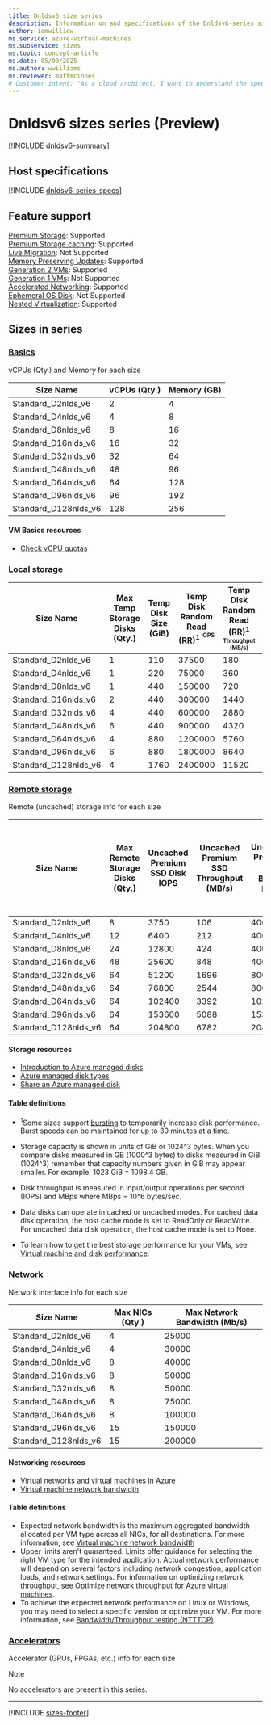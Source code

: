 ```yaml
---
title: Dnldsv6 size series
description: Information on and specifications of the Dnldsv6-series sizes
author: iamwilliew
ms.service: azure-virtual-machines
ms.subservice: sizes
ms.topic: concept-article
ms.date: 05/08/2025
ms.author: wwilliams
ms.reviewer: mattmcinnes
# Customer intent: "As a cloud architect, I want to understand the specifications and support features of the Dnldsv6 virtual machine sizes, so that I can select the appropriate VM type for my applications based on performance and capacity requirements."
---
```


# Dnldsv6 sizes series (Preview)

[!INCLUDE [dnldsv6-summary](./includes/dnldsv6-series-summary.md)]

## Host specifications
[!INCLUDE [dnldsv6-series-specs](./includes/dnldsv6-series-specs.md)]

## Feature support
[Premium Storage](../../premium-storage-performance.md): Supported <br>[Premium Storage caching](../../premium-storage-performance.md): Supported <br>[Live Migration](../../maintenance-and-updates.md): Not Supported <br>[Memory Preserving Updates](../../maintenance-and-updates.md): Supported <br>[Generation 2 VMs](../../generation-2.md): Supported <br>[Generation 1 VMs](../../generation-2.md): Not Supported <br>[Accelerated Networking](/azure/virtual-network/create-vm-accelerated-networking-cli): Supported <br>[Ephemeral OS Disk](../../ephemeral-os-disks.md): Not Supported <br>[Nested Virtualization](/virtualization/hyper-v-on-windows/user-guide/nested-virtualization): Supported <br>

## Sizes in series

### [Basics](#tab/sizebasic)

vCPUs (Qty.) and Memory for each size

| Size Name | vCPUs (Qty.) | Memory (GB) |
| --- | --- | --- |
| Standard_D2nlds_v6    | 2    | 4    |
| Standard_D4nlds_v6    | 4    | 8    |
| Standard_D8nlds_v6    | 8    | 16   |
| Standard_D16nlds_v6   | 16   | 32   |
| Standard_D32nlds_v6   | 32   | 64   |
| Standard_D48nlds_v6   | 48   | 96   |
| Standard_D64nlds_v6   | 64   | 128  |
| Standard_D96nlds_v6   | 96   | 192  |
| Standard_D128nlds_v6  | 128  | 256  |


#### VM Basics resources
- [Check vCPU quotas](../../../virtual-machines/quotas.md)

### [Local storage](#tab/sizestoragelocal)

| Size Name | Max Temp Storage Disks (Qty.) | Temp Disk Size (GiB) | Temp Disk Random Read (RR)<sup>1<sup> IOPS | Temp Disk Random Read (RR)<sup>1<sup> Throughput (MB/s) | Temp Disk Random Write (RW)<sup>1<sup> IOPS | Temp Disk Random Write (RW)<sup>1<sup> Throughput (MB/s)
|--- | --- | --- | --- | --- | --- | --- |
| Standard_D2nlds_v6    | 1  | 110   | 37500    | 180    | 15000   | 90    |
| Standard_D4nlds_v6    | 1  | 220   | 75000    | 360    | 30000   | 180   |
| Standard_D8nlds_v6    | 1  | 440   | 150000   | 720    | 60000   | 360   |
| Standard_D16nlds_v6   | 2  | 440   | 300000   | 1440   | 120000  | 720   |
| Standard_D32nlds_v6   | 4  | 440   | 600000   | 2880   | 240000  | 1440  |
| Standard_D48nlds_v6   | 6  | 440   | 900000   | 4320   | 360000  | 2160  |
| Standard_D64nlds_v6   | 4  | 880   | 1200000  | 5760   | 480000  | 2880  |
| Standard_D96nlds_v6   | 6  | 880   | 1800000  | 8640   | 720000  | 4320  |
| Standard_D128nlds_v6  | 4  | 1760  | 2400000  | 11520  | 960000  | 5760  |

### [Remote storage](#tab/sizestorageremote)

Remote (uncached) storage info for each size

| Size Name | Max Remote Storage Disks (Qty.) | Uncached Premium SSD Disk IOPS | Uncached Premium SSD Throughput (MB/s) | Uncached Premium SSD Burst<sup>1</sup> IOPS | Uncached Premium Uncached Premium SSD Burst<sup>1</sup> Throughput (MB/s) | Uncached Ultra Disk and Premium SSD v2 IOPS | Uncached Ultra Disk and Premium SSD v2 Throughput (MB/s) | Uncached Burst<sup>1</sup> Ultra Disk and Premium SSD v2 IOPS | Uncached Burst<sup>1</sup> Ultra Disk and Premium SSD v2 Disk Throughput (MB/s)
| --- | --- | --- | --- | --- | --- | --- | --- | --- | --- |
| Standard_D2nlds_v6    | 8   | 3750    | 106   | 40000   | 1250  | 4167    | 124   | 44444   | 1463  |
| Standard_D4nlds_v6    | 12  | 6400    | 212   | 40000   | 1250  | 8333    | 248   | 52083   | 1463  |
| Standard_D8nlds_v6    | 24  | 12800   | 424   | 40000   | 1250  | 16667   | 496   | 52083   | 1463  |
| Standard_D16nlds_v6   | 48  | 25600   | 848   | 40000   | 1250  | 33333   | 992   | 52083   | 1463  |
| Standard_D32nlds_v6   | 64  | 51200   | 1696  | 80000   | 1696  | 66667   | 1984  | 104167  | 1984  |
| Standard_D48nlds_v6   | 64  | 76800   | 2544  | 80000   | 2544  | 100000  | 2976  | 104167  | 2976  |
| Standard_D64nlds_v6   | 64  | 102400  | 3392  | 102400  | 3392  | 133333  | 3969  | 133333  | 3969  |
| Standard_D96nlds_v6   | 64  | 153600  | 5088  | 153600  | 5088  | 200000  | 5953  | 200000  | 5953  |
| Standard_D128nlds_v6  | 64  | 204800  | 6782  | 204800  | 6782  | 266667  | 7935  | 266667  | 7935  |

#### Storage resources
- [Introduction to Azure managed disks](../../../virtual-machines/managed-disks-overview.md)
- [Azure managed disk types](../../../virtual-machines/disks-types.md)
- [Share an Azure managed disk](../../../virtual-machines/disks-shared.md)

#### Table definitions
- <sup>1</sup>Some sizes support [bursting](../../disk-bursting.md) to temporarily increase disk performance. Burst speeds can be maintained for up to 30 minutes at a time.

- Storage capacity is shown in units of GiB or 1024^3 bytes. When you compare disks measured in GB (1000^3 bytes) to disks measured in GiB (1024^3) remember that capacity numbers given in GiB may appear smaller. For example, 1023 GiB = 1098.4 GB.
- Disk throughput is measured in input/output operations per second (IOPS) and MBps where MBps = 10^6 bytes/sec.
- Data disks can operate in cached or uncached modes. For cached data disk operation, the host cache mode is set to ReadOnly or ReadWrite. For uncached data disk operation, the host cache mode is set to None.
- To learn how to get the best storage performance for your VMs, see [Virtual machine and disk performance](../../../virtual-machines/disks-performance.md).

### [Network](#tab/sizenetwork)

Network interface info for each size

| Size Name | Max NICs (Qty.) | Max Network Bandwidth (Mb/s) |
| --- | --- | --- |
| Standard_D2nlds_v6    | 4   | 25000   |
| Standard_D4nlds_v6    | 4   | 30000   |
| Standard_D8nlds_v6    | 8   | 40000   |
| Standard_D16nlds_v6   | 8   | 50000   |
| Standard_D32nlds_v6   | 8   | 50000   |
| Standard_D48nlds_v6   | 8   | 75000   |
| Standard_D64nlds_v6   | 8   | 100000  |
| Standard_D96nlds_v6   | 15  | 150000  |
| Standard_D128nlds_v6  | 15  | 200000  |

#### Networking resources
- [Virtual networks and virtual machines in Azure](/azure/virtual-network/network-overview)
- [Virtual machine network bandwidth](/azure/virtual-network/virtual-machine-network-throughput)

#### Table definitions
- Expected network bandwidth is the maximum aggregated bandwidth allocated per VM type across all NICs, for all destinations. For more information, see [Virtual machine network bandwidth](/azure/virtual-network/virtual-machine-network-throughput)
- Upper limits aren't guaranteed. Limits offer guidance for selecting the right VM type for the intended application. Actual network performance will depend on several factors including network congestion, application loads, and network settings. For information on optimizing network throughput, see [Optimize network throughput for Azure virtual machines](/azure/virtual-network/virtual-network-optimize-network-bandwidth). 
-  To achieve the expected network performance on Linux or Windows, you may need to select a specific version or optimize your VM. For more information, see [Bandwidth/Throughput testing (NTTTCP)](/azure/virtual-network/virtual-network-bandwidth-testing).

### [Accelerators](#tab/sizeaccelerators)

Accelerator (GPUs, FPGAs, etc.) info for each size

> [!NOTE]
> No accelerators are present in this series.

---

[!INCLUDE [sizes-footer](../includes/sizes-footer.md)]

